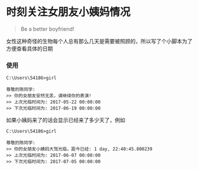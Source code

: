 # 时刻关注女朋友小姨妈情况  

> Be a better boyfriend!  

女性这种奇怪的生物每个人总有那么几天是需要被照顾的，所以写了个小脚本为了方便查看具体的日期  

### 使用  
```
C:\Users\54186>girl

尊敬的陈同学:
>> 你的女朋友安然无恙，请继续你的表演!
>> 上次光临时间为: 2017-05-22 00:00:00
>> 下次光临时间为: 2017-06-19 00:00:00
```
如果小姨妈来了的话会显示已经来了多少天了，例如
```
C:\Users\54186>girl

尊敬的陈同学: 
>> 你的女朋友小姨妈大驾光临，距今已经: 1 day, 22:40:45.800239
>> 上次光临时间为: 2017-06-07 00:00:00
>> 下次光临时间为: 2017-07-05 00:00:00
``` 